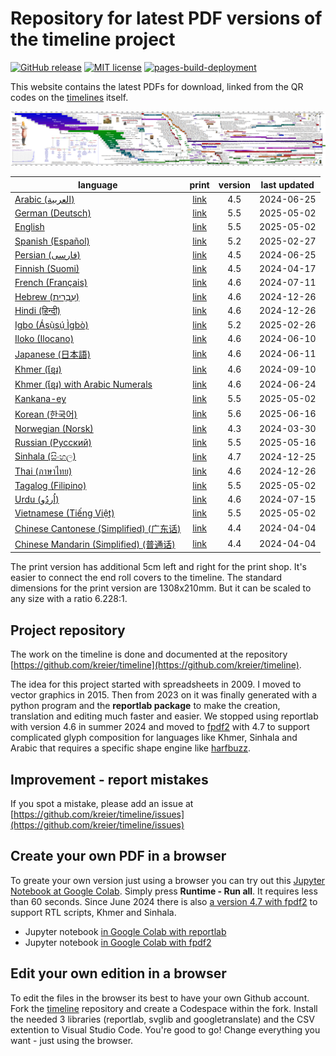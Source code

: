 # Repository for latest PDF versions of the timeline project

[![GitHub release](https://img.shields.io/github/release/timeline24/timeline24.github.io.svg)](https://GitHub.com/timeline24/timeline24.github.io/releases/)
[![MIT license](https://img.shields.io/github/license/timeline24/timeline24.github.io)](https://kreier.mit-license.org/)
[![pages-build-deployment](https://github.com/timeline24/timeline24.github.io/actions/workflows/pages/pages-build-deployment/badge.svg)](https://github.com/timeline24/timeline24.github.io/actions/workflows/pages/pages-build-deployment)

This website contains the latest PDFs for download, linked from the QR codes on the [timelines](https://github.com/kreier/timeline) itself.

![timeline 5.2](https://raw.githubusercontent.com/kreier/timeline/refs/heads/main/docs/timeline20250221_5.2.png)

| language                                                                |                   print                                     | version | last updated |
|-------------------------------------------------------------------------|:-----------------------------------------------------------:|:-------:|:------------:|
| [Arabic (العربية)](https://timeline24.github.io/timeline_ar.pdf)           | [link](https://timeline24.github.io/timeline_ar_print.pdf)  |   4.5   |  2024-06-25  |
| [German (Deutsch)](https://timeline24.github.io/timeline_de.pdf)        | [link](https://timeline24.github.io/timeline_de_print.pdf)  |   5.5   |  2025-05-02  |
| [English](https://timeline24.github.io/timeline_en.pdf)                 | [link](https://timeline24.github.io/timeline_en_print.pdf)  |   5.5   |  2025-05-02  |
| [Spanish (Español)](https://timeline24.github.io/timeline_es.pdf)       | [link](https://timeline24.github.io/timeline_es_print.pdf)  |   5.2   |  2025-02-27  |
| [Persian (فارسی)](https://timeline24.github.io/timeline_fa.pdf)          | [link](https://timeline24.github.io/timeline_fa_print.pdf)  |   4.5   |  2024-06-25  |
| [Finnish (Suomi)](https://timeline24.github.io/timeline_fi.pdf)         | [link](https://timeline24.github.io/timeline_fi_print.pdf)  |   4.5   |  2024-04-17  |
| [French (Français)](https://timeline24.github.io/timeline_fr.pdf)       | [link](https://timeline24.github.io/timeline_fr_print.pdf)  |   4.6   |  2024-07-11  |
| [Hebrew (עִבְרִית)](https://timeline24.github.io/timeline_he.pdf)          | [link](https://timeline24.github.io/timeline_he_print.pdf)  |  4.6    |  2024-12-26  |
| [Hindi (हिन्दी)](https://timeline24.github.io/timeline_hi.pdf)            |  [link](https://timeline24.github.io/timeline_hi_print.pdf)  |  4.6    |  2024-12-26  |
| [Igbo (Ásụ̀sụ́ Ìgbò)](https://timeline24.github.io/timeline_ig.pdf)       | [link](https://timeline24.github.io/timeline_ig_print.pdf)  |   5.2   |  2025-02-26  |
| [Iloko (Ilocano)](https://timeline24.github.io/timeline_ilo.pdf)        | [link](https://timeline24.github.io/timeline_ilo_print.pdf) |   4.6   |  2024-06-10  |
| [Japanese (日本語)](https://timeline24.github.io/timeline_ja.pdf)        | [link](https://timeline24.github.io/timeline_ja_print.pdf)  |   4.6   |  2024-06-11  |
| [Khmer (ខ្មែរ)](https://timeline24.github.io/timeline_km.pdf)             | [link](https://timeline24.github.io/timeline_km_print.pdf)  |   4.6   |  2024-09-10  |
| [Khmer (ខ្មែរ) with Arabic Numerals](https://timeline24.github.io/timeline_kman.pdf)  | [link](https://timeline24.github.io/timeline_kman_print.pdf) |   4.6   |  2024-06-24  |
| [Kankana-ey](https://timeline24.github.io/timeline_kne.pdf)             | [link](https://timeline24.github.io/timeline_kne_print.pdf) |   5.5   |  2025-05-02  |
| [Korean (한국어)](https://timeline24.github.io/timeline_ko.pdf)          | [link](https://timeline24.github.io/timeline_ko_print.pdf)  |   5.6   |  2025-06-16  |
| [Norwegian (Norsk)](https://timeline24.github.io/timeline_no.pdf)       | [link](https://timeline24.github.io/timeline_no_print.pdf)  |   4.3   |  2024-03-30  |
| [Russian (Русский)](https://timeline24.github.io/timeline_ru.pdf)       | [link](https://timeline24.github.io/timeline_ru_print.pdf)  |   5.5   |  2025-05-16  |
| [Sinhala (සිංහල)](https://timeline24.github.io/timeline_si.pdf)         | [link](https://timeline24.github.io/timeline_si_print.pdf)  |   4.7   |  2024-12-25  |
| [Thai (ภาษาไทย)](https://timeline24.github.io/timeline_th.pdf)          | [link](https://timeline24.github.io/timeline_th_print.pdf)  |   4.6   |  2024-12-26  |
| [Tagalog (Filipino)](https://timeline24.github.io/timeline_tl.pdf)      | [link](https://timeline24.github.io/timeline_tl_print.pdf)  |   5.5   |  2025-05-02  |
| [Urdu (اُردُو)](https://timeline24.github.io/timeline_ur.pdf)              | [link](https://timeline24.github.io/timeline_ur_print.pdf)  |   4.6   |  2024-07-15  |
| [Vietnamese (Tiếng Việt)](https://timeline24.github.io/timeline_vi.pdf) | [link](https://timeline24.github.io/timeline_vi_print.pdf)  |   5.5   |  2025-05-02  |
| [Chinese Cantonese (Simplified)  (广东话)](https://timeline24.github.io/timeline_yue.pdf) | [link](https://timeline24.github.io/timeline_yue_print.pdf)  | 4.4 | 2024-04-04 |
| [Chinese Mandarin (Simplified) (普通话)](https://timeline24.github.io/timeline_zh.pdf) | [link](https://timeline24.github.io/timeline_zh_print.pdf)      | 4.4 | 2024-04-04 |

The print version has additional 5cm left and right for the print shop. It's easier to connect the end roll covers to the timeline. The standard dimensions for the print version are 1308x210mm. But it can be scaled to any size with a ratio 6.228:1. 

## Project repository

The work on the timeline is done and documented at the repository [https://github.com/kreier/timeline](https://github.com/kreier/timeline).

The idea for this project started with spreadsheets in 2009. I moved to vector graphics in 2015. Then from 2023 on it was finally generated with a python program and the __reportlab package__ to make the creation, translation and editing much faster and easier. We stopped using reportlab with version 4.6 in summer 2024 and moved to [fpdf2](https://py-pdf.github.io/fpdf2/index.html) with 4.7 to support complicated glyph composition for languages like Khmer, Sinhala and Arabic that requires a specific shape engine like [harfbuzz](https://github.com/harfbuzz/harfbuzz).

## Improvement - report mistakes

If you spot a mistake, please add an issue at [https://github.com/kreier/timeline/issues](https://github.com/kreier/timeline/issues)

## Create your own PDF in a browser

To greate your own version just using a browser you can try out this [Jupyter Notebook at Google Colab](https://colab.research.google.com/drive/1G0z6jKIs_B_Md_y6Wen108Keo5WazalZ?usp=sharing). Simply press __Runtime - Run all__. It requires less than 60 seconds. Since June 2024 there is also [a version 4.7 with fpdf2](https://colab.research.google.com/drive/1WbLz2Gz775j0bSFPHdQihAkub3wltAof?usp=sharing) to support RTL scripts, Khmer and Sinhala.

- Jupyter notebook [in Google Colab with reportlab](https://colab.research.google.com/drive/1G0z6jKIs_B_Md_y6Wen108Keo5WazalZ?usp=sharing)
- Jupyter notebook [in Google Colab with fpdf2](https://colab.research.google.com/drive/1WbLz2Gz775j0bSFPHdQihAkub3wltAof?usp=sharing)

## Edit your own edition in a browser

To edit the files in the browser its best to have your own Github account. Fork the [timeline](https://github.com/kreier/timeline) repository and create a Codespace within the fork. Install the needed 3 libraries (reportlab, svglib and googletranslate) and the CSV extention to Visual Studio Code. You're good to go! Change everything you want - just using the browser.
